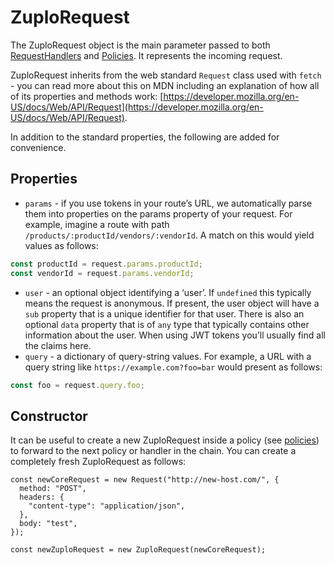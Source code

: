 # ZuploRequest

The ZuploRequest object is the main parameter passed to both
[RequestHandlers](/articles/reference/zuplo-request) and
[Policies](/articles/policies). It represents the incoming request.

ZuploRequest inherits from the web standard `Request` class used with `fetch` -
you can read more about this on MDN including an explanation of how all of its
properties and methods work:
[https://developer.mozilla.org/en-US/docs/Web/API/Request](https://developer.mozilla.org/en-US/docs/Web/API/Request).

In addition to the standard properties, the following are added for convenience.

## Properties

- `params` - if you use tokens in your route’s URL, we automatically parse them
  into properties on the params property of your request. For example, imagine a
  route with path `/products/:productId/vendors/:vendorId`. A match on this
  would yield values as follows:

```jsx
const productId = request.params.productId;
const vendorId = request.params.vendorId;
```

- `user` - an optional object identifying a ‘user’. If `undefined` this
  typically means the request is anonymous. If present, the user object will
  have a `sub` property that is a unique identifier for that user. There is also
  an optional `data` property that is of `any` type that typically contains
  other information about the user. When using JWT tokens you’ll usually find
  all the claims here.
- `query` - a dictionary of query-string values. For example, a URL with a query
  string like `https://example.com?foo=bar` would present as follows:

```jsx
const foo = request.query.foo;
```

## Constructor

It can be useful to create a new ZuploRequest inside a policy (see
[policies](/articles/policies)) to forward to the next policy or handler in the
chain. You can create a completely fresh ZuploRequest as follows:

```tsx
const newCoreRequest = new Request("http://new-host.com/", {
  method: "POST",
  headers: {
    "content-type": "application/json",
  },
  body: "test",
});

const newZuploRequest = new ZuploRequest(newCoreRequest);
```
